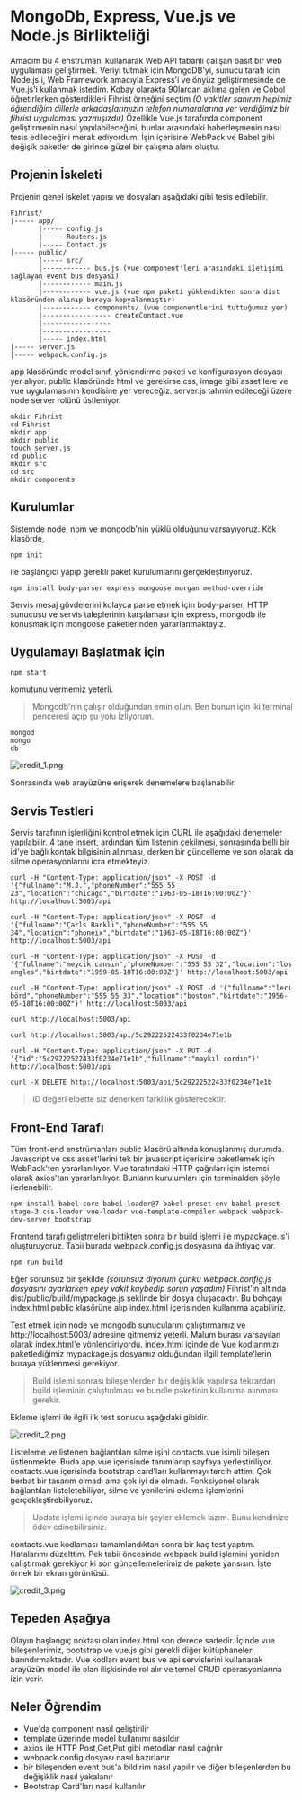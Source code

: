 # MongoDb, Express, Vue.js ve Node.js Birlikteliği

Amacım bu 4 enstrümanı kullanarak Web API tabanlı çalışan basit bir web uygulaması geliştirmek. Veriyi tutmak için MongoDB'yi, sunucu tarafı için Node.js'i, Web Framework amacıyla Express'i ve önyüz geliştirmesinde de Vue.js'i kullanmak istedim. Kobay olarakta 90lardan aklıma gelen ve Cobol öğretirlerken gösterdikleri Fihrist örneğini seçtim _(O vakitler sanırım hepimiz öğrendiğim dillerle arkadaşlarımızın telefon numaralarına yer verdiğimiz bir fihrist uygulaması yazmışızdır)_ Özellikle Vue.js tarafında component geliştirmenin nasıl yapılabileceğini, bunlar arasındaki haberleşmenin nasıl tesis edileceğini merak ediyordum. İşin içerisine WebPack ve Babel gibi değişik paketler de girince güzel bir çalışma alanı oluştu.

## Projenin İskeleti

Projenin genel iskelet yapısı ve dosyaları aşağıdaki gibi tesis edilebilir.

```
Fihrist/
|----- app/
       |----- config.js
       |----- Routers.js
       |----- Contact.js
|----- public/
       |----- src/
       |------------ bus.js (vue component'leri arasındaki iletişimi sağlayan event bus dosyası)
       |------------ main.js
       |------------ vue.js (vue npm paketi yüklendikten sonra dist klasöründen alınıp buraya kopyalanmıştır)
       |------------ components/ (vue componentlerini tuttuğumuz yer)
       |----------------- createContact.vue
       |-----------------
       |-----------------
       |----- index.html
|----- server.js
|----- webpack.config.js
```

app klasöründe model sınıf, yönlendirme paketi ve konfigurasyon dosyası yer alıyor. public klasöründe html ve gerekirse css, image gibi asset'lere ve vue uygulamasının kendisine yer vereceğiz. server.js tahmin edileceği üzere node server rolünü üstleniyor.

```
mkdir Fihrist
cd Fihrist
mkdir app
mkdir public
touch server.js
cd public
mkdir src
cd src
mkdir components
```

## Kurulumlar

Sistemde node, npm ve mongodb'nin yüklü olduğunu varsayıyoruz. Kök klasörde,

```
npm init
```

ile başlangıcı yapıp gerekli paket kurulumlarını gerçekleştiriyoruz.

```
npm install body-parser express mongoose morgan method-override
```

Servis mesaj gövdelerini kolayca parse etmek için body-parser, HTTP sunucusu ve servis taleplerinin karşılaması için express, mongodb ile konuşmak için mongoose paketlerinden yararlanmaktayız.

## Uygulamayı Başlatmak için

```
npm start
```

komutunu vermemiz yeterli.

>Mongodb'nin çalışır olduğundan emin olun. Ben bunun için iki terminal penceresi açıp şu yolu izliyorum.

```
mongod
mongo
db
```

![credit_1.png](./assets/credit_1.png)

Sonrasında web arayüzüne erişerek denemelere başlanabilir.

## Servis Testleri

Servis tarafının işlerliğini kontrol etmek için CURL ile aşağıdaki denemeler yapılabilir. 4 tane insert, ardından tüm listenin çekilmesi, sonrasında belli bir id'ye bağlı kontak bilgisinin alınması, derken bir güncelleme ve son olarak da silme operasyonlarını icra etmekteyiz.

```
curl -H "Content-Type: application/json" -X POST -d '{"fullname":"M.J.","phoneNumber":"555 55 23","location":"chicago","birtdate":"1963-05-18T16:00:00Z"}' http://localhost:5003/api

curl -H "Content-Type: application/json" -X POST -d '{"fullname":"Çarls Barkli","phoneNumber":"555 55 34","location":"phoneix","birtdate":"1963-05-18T16:00:00Z"}' http://localhost:5003/api

curl -H "Content-Type: application/json" -X POST -d '{"fullname":"meycik cansın","phoneNumber":"555 55 32","location":"los angles","birtdate":"1959-05-18T16:00:00Z"}' http://localhost:5003/api

curl -H "Content-Type: application/json" -X POST -d '{"fullname":"leri börd","phoneNumber":"555 55 33","location":"boston","birtdate":"1956-05-18T16:00:00Z"}' http://localhost:5003/api

curl http://localhost:5003/api

curl http://localhost:5003/api/5c29222522433f0234e71e1b

curl -H "Content-Type: application/json" -X PUT -d '{"id":"5c29222522433f0234e71e1b","fullname":"maykıl cordın"}' http://localhost:5003/api

curl -X DELETE http://localhost:5003/api/5c29222522433f0234e71e1b

```

>ID değeri elbette siz denerken farklılık gösterecektir.

## Front-End Tarafı

Tüm front-end enstrümanları public klasörü altında konuşlanmış durumda. Javascript ve css asset'lerini tek bir javascript içerisine paketlemek için WebPack'ten yararlanılıyor. Vue tarafındaki HTTP çağrıları için istemci olarak axios'tan yararlanılıyor. Bunların kurulumları için terminalden şöyle ilerlenebilir.

```
npm install babel-core babel-loader@7 babel-preset-env babel-preset-stage-3 css-loader vue-loader vue-template-compiler webpack webpack-dev-server bootstrap
```

Frontend tarafı geliştmeleri bittikten sonra bir build işlemi ile mypackage.js'i oluşturuyoruz. Tabii burada webpack.config.js dosyasına da ihtiyaç var.

```
npm run build
```

Eğer sorunsuz bir şekilde _(sorunsuz diyorum çünkü webpack.config.js dosyasını ayarlarken epey vakit kaybedip sorun yaşadım)_ Fihrist'in altında dist/public/build/mypackage.js şeklinde bir dosya oluşacaktır. Bu bohçayı index.html public klasörüne alıp index.html içerisinden kullanıma açabiliriz.

Test etmek için node ve mongodb sunucularını çalıştırmamız ve http://localhost:5003/ adresine gitmemiz yeterli. Malum burası varsayılan olarak index.html'e yönlendiriyordu. index.html içinde de Vue kodlarımızı paketlediğimiz mypackage.js dosyamız olduğundan ilgili template'lerin buraya yüklenmesi gerekiyor.

>Build işlemi sonrası bileşenlerden bir değişiklik yapılırsa tekrardan build işleminin çalıştırılması ve bundle paketinin kullanıma alınması gerekir.

Ekleme işlemi ile ilgili ilk test sonucu aşağıdaki gibidir.

![credit_2.png](./assets/credit_2.png)

Listeleme ve listenen bağlantıları silme işini contacts.vue isimli bileşen üstlenmekte. Buda app.vue içerisinde tanımlanıp sayfaya yerleştiriliyor. contacts.vue içerisinde bootstrap card'ları kullanmayı tercih ettim. Çok berbat bir tasarım olmadı ama çok iyi de olmadı. Fonksiyonel olarak bağlantıları listeletebiliyor, silme ve yenilerini ekleme işlemlerini gerçekleştirebiliyoruz.

>Update işlemi içinde buraya bir şeyler eklemek lazım. Bunu kendinize ödev edinebilirsiniz.

contacts.vue kodlaması tamamlandıktan sonra bir kaç test yaptım. Hatalarımı düzelttim. Pek tabii öncesinde webpack build işlemini yeniden çalıştırmak gerekiyor ki son güncellemelerimiz de pakete yansısın. İşte örnek bir ekran görüntüsü.

![credit_3.png](./assets/credit_3.png)

## Tepeden Aşağıya

Olayın başlangıç noktası olan index.html son derece sadedir. İçinde vue bileşenlerimiz, bootstrap ve vue.js gibi gerekli diğer kütüphaneleri barındırmaktadır. Vue kodları event bus ve api servislerini kullanarak arayüzün model ile olan ilişkisinde rol alır ve temel CRUD operasyonlarına izin verir.  

## Neler Öğrendim

- Vue'da component nasıl geliştirilir
- template üzerinde model kullanımı nasıldır
- axios ile HTTP Post,Get,Put gibi metodlar nasıl çağrılır
- webpack.config dosyası nasıl hazırlanır
- bir bileşenden event bus'a bildirim nasıl yapılır ve diğer bileşenlerden bu değişiklik nasıl yakalanır
- Bootstrap Card'ları nasıl kullanılır